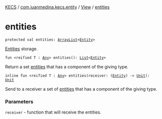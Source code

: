 [KECS](../../index.md) / [com.juanmedina.kecs.entity](../index.md) / [View](index.md) / [entities](./entities.md)

# entities

`protected val entities: `[`ArrayList`](https://kotlinlang.org/api/latest/jvm/stdlib/kotlin.collections/-array-list/index.html)`<`[`Entity`](../-entity/index.md)`>`

[Entities](../-entity/index.md) storage.

`fun <reified T : `[`Any`](https://kotlinlang.org/api/latest/jvm/stdlib/kotlin/-any/index.html)`> entities(): `[`List`](https://kotlinlang.org/api/latest/jvm/stdlib/kotlin.collections/-list/index.html)`<`[`Entity`](../-entity/index.md)`>`

Return a set [entities](../-entity/index.md) that has a component of the giving type.

`inline fun <reified T : `[`Any`](https://kotlinlang.org/api/latest/jvm/stdlib/kotlin/-any/index.html)`> entities(receiver: (`[`Entity`](../-entity/index.md)`) -> `[`Unit`](https://kotlinlang.org/api/latest/jvm/stdlib/kotlin/-unit/index.html)`): `[`Unit`](https://kotlinlang.org/api/latest/jvm/stdlib/kotlin/-unit/index.html)

Send to a receiver a set of [entities](../-entity/index.md) that has a component of the
giving type.

### Parameters

`receiver` - function that will receive the entities.